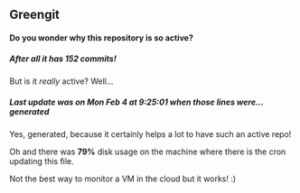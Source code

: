 ## Greengit

#### Do you wonder why this repository is so active?

##### After all it has 152 commits!

But is it *really* active? Well...

##### Last update was on Mon Feb 4 at 9:25:01 when those lines were... generated

Yes, generated, because it certainly helps a lot to have such an active repo!

Oh and there was **79%** disk usage on the machine
where there is the cron updating this file.

Not the best way to monitor a VM in the cloud but it works! :)

